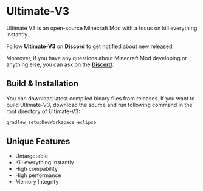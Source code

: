# Ultimate-V3

Ultimate V3 is an open-source Minecraft Mod with a focus on kill everything instantly.

Follow **Ultimate-V3** on **[Discord](https://discord.gg/cgNQPWExqj)** to get notified about new released.

Moreover, if you have any questions about Minecraft Mod developing or anything else, you can ask on the **[Discord](https://discord.gg/cgNQPWExqj)**.

## Build & Installation

You can download latest compiled binary files from releases. If you want to build Ultimate-V3,
download the source and run following command in the root directory of Ultimate-V3:

```cmd
gradlew setupDevWorkspace eclipse
```

## Unique Features

* Untargetable
* Kill everything instantly
* High compability
* High performance
* Memory Integrity
